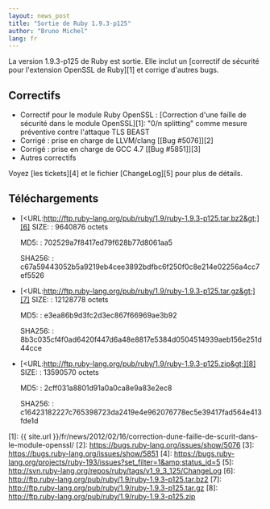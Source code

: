 ```yaml
---
layout: news_post
title: "Sortie de Ruby 1.9.3-p125"
author: "Bruno Michel"
lang: fr
---
```


La version 1.9.3-p125 de Ruby est sortie. Elle inclut un [correctif de
sécurité pour l\'extension OpenSSL de Ruby][1] et corrige d\'autres
bugs.

## Correctifs

* Correctif pour le module Ruby OpenSSL : [Correction d\'une faille de
  sécurité dans le module OpenSSL][1]\: \"0/n splitting\" comme mesure
  préventive contre l\'attaque TLS BEAST
* Corrigé : prise en charge de LLVM/clang [\[Bug #5076\]][2]
* Corrigé : prise en charge de GCC 4.7 [\[Bug #5851\]][3]
* Autres correctifs

Voyez [les tickets][4] et le fichier [ChangeLog][5] pour plus de
détails.

## Téléchargements

* [&lt;URL:http://ftp.ruby-lang.org/pub/ruby/1.9/ruby-1.9.3-p125.tar.bz2&gt;][6]
  SIZE:
  : 9640876 octets

  MD5:
  : 702529a7f8417ed79f628b77d8061aa5

  SHA256:
  : c67a59443052b5a9219eb4cee3892bdfbc6f250f0c8e214e02256a4cc7ef5526

* [&lt;URL:http://ftp.ruby-lang.org/pub/ruby/1.9/ruby-1.9.3-p125.tar.gz&gt;][7]
  SIZE:
  : 12128778 octets

  MD5:
  : e3ea86b9d3fc2d3ec867f66969ae3b92

  SHA256:
  : 8b3c035cf4f0ad6420f447d6a48e8817e5384d0504514939aeb156e251d44cce

* [&lt;URL:http://ftp.ruby-lang.org/pub/ruby/1.9/ruby-1.9.3-p125.zip&gt;][8]
  SIZE:
  : 13590570 octets

  MD5:
  : 2cff031a8801d91a0a0ca8e9a83e2ec8

  SHA256:
  : c16423182227c765398723da2419e4e962076778ec5e39417fad564e413fde1d



[1]: {{ site.url }}/fr/news/2012/02/16/correction-dune-faille-de-scurit-dans-le-module-openssl/ 
[2]: https://bugs.ruby-lang.org/issues/show/5076 
[3]: https://bugs.ruby-lang.org/issues/show/5851 
[4]: https://bugs.ruby-lang.org/projects/ruby-193/issues?set_filter=1&amp;status_id=5 
[5]: http://svn.ruby-lang.org/repos/ruby/tags/v1_9_3_125/ChangeLog 
[6]: http://ftp.ruby-lang.org/pub/ruby/1.9/ruby-1.9.3-p125.tar.bz2 
[7]: http://ftp.ruby-lang.org/pub/ruby/1.9/ruby-1.9.3-p125.tar.gz 
[8]: http://ftp.ruby-lang.org/pub/ruby/1.9/ruby-1.9.3-p125.zip 
